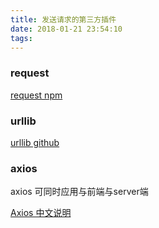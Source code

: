 ```yaml
---
title: 发送请求的第三方插件
date: 2018-01-21 23:54:10
tags:
---
```


### request

[request npm](https://www.npmjs.com/package/request)

### urllib

[urllib github](https://github.com/node-modules/urllib)

### axios

axios 可同时应用与前端与server端

[Axios 中文说明](https://www.kancloud.cn/yunye/axios/234845)
